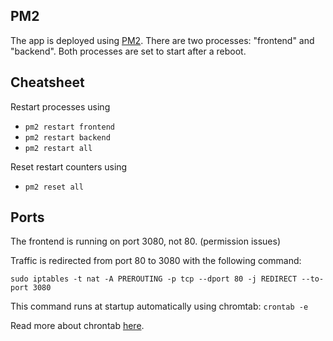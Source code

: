 ## PM2

The app is deployed using [PM2](https://pm2.keymetrics.io/docs/usage/startup/). There are two processes: "frontend" and "backend". Both processes are set to start after a reboot.

## Cheatsheet

Restart processes using
- `pm2 restart frontend`
- `pm2 restart backend`
- `pm2 restart all`

Reset restart counters using
- `pm2 reset all`

## Ports

The frontend is running on port 3080, not 80. (permission issues)

Traffic is redirected from port 80 to 3080 with the following command:

`sudo iptables -t nat -A PREROUTING -p tcp --dport 80 -j REDIRECT --to-port 3080`

This command runs at startup automatically using chromtab: `crontab -e`

Read more about chrontab [here](https://askubuntu.com/questions/814/how-to-run-scripts-on-start-up).